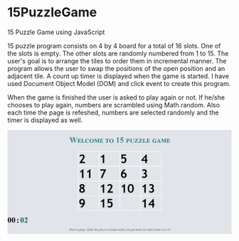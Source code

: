 # 15PuzzleGame
15 Puzzle Game using JavaScript

15 puzzle program consists on 4 by 4 board for a total of 16 slots. One of the slots is empty. The other slots are randomly numbered from 1 to 15. The user's goal is to arrange the tiles to order them in incremental manner. The program allows the user to swap the positions of the open position and an adjacent tile. A count up timer is displayed when the game is started. I have used Document Object Model (DOM) and click event to create this program. 

When the game is finished the user is asked to play again or not. If he/she chooses to play again, numbers are scrambled using Math.random. Also each time the page is refeshed, numbers are selected randomly and the timer is displayed as well. 

![ImgName](https://github.com/uendicode/15PuzzleGame/blob/master/15puzzle/puzzle.PNG)
